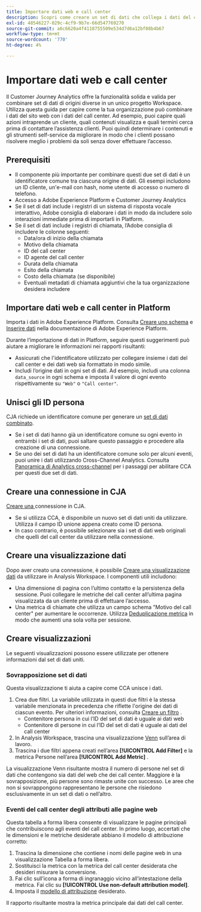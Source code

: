 ```yaml
---
title: Importare dati web e call center
description: Scopri come creare un set di dati che collega i dati del call center e del sito web.
exl-id: 48546227-029c-4cf9-9b7e-66d547769270
source-git-commit: a6c6620a4f4118755509e534d7d6a12bf08b4b67
workflow-type: tm+mt
source-wordcount: '770'
ht-degree: 4%

---
```


# Importare dati web e call center

Il Customer Journey Analytics offre la funzionalità solida e valida per combinare set di dati di origini diverse in un unico progetto Workspace. Utilizza questa guida per capire come la tua organizzazione può combinare i dati del sito web con i dati del call center. Ad esempio, puoi capire quali azioni intraprende un cliente, quali contenuti visualizza e quali termini cerca prima di contattare l’assistenza clienti. Puoi quindi determinare i contenuti e gli strumenti self-service da migliorare in modo che i clienti possano risolvere meglio i problemi da soli senza dover effettuare l’accesso.

## Prerequisiti

* Il componente più importante per combinare questi due set di dati è un identificatore comune tra ciascuna origine di dati. Gli esempi includono un ID cliente, un&#39;e-mail con hash, nome utente di accesso o numero di telefono.
* Accesso a Adobe Experience Platform e Customer Journey Analytics
* Se il set di dati include i registri di un sistema di risposta vocale interattivo, Adobe consiglia di elaborare i dati in modo da includere solo interazioni immediate prima di importarli in Platform.
* Se il set di dati include i registri di chiamata, l’Adobe consiglia di includere le colonne seguenti:
   * Data/ora di inizio della chiamata
   * Motivo della chiamata
   * ID del call center
   * ID agente del call center
   * Durata della chiamata
   * Esito della chiamata
   * Costo della chiamata (se disponibile)
   * Eventuali metadati di chiamata aggiuntivi che la tua organizzazione desidera includere

## Importare dati web e call center in Platform

Importa i dati in Adobe Experience Platform. Consulta [Creare uno schema](https://experienceleague.adobe.com/docs/experience-platform/xdm/tutorials/create-schema-ui.html?lang=it) e [Inserire dati](https://experienceleague.adobe.com/docs/experience-platform/ingestion/home.html?lang=it) nella documentazione di Adobe Experience Platform.

Durante l’importazione di dati in Platform, seguire questi suggerimenti può aiutare a migliorare le informazioni nei rapporti risultanti:

* Assicurati che l&#39;identificatore utilizzato per collegare insieme i dati del call center e dei dati web sia formattato in modo simile.
* Includi l’origine dati in ogni set di dati. Ad esempio, includi una colonna `data_source` in ogni schema e imposta il valore di ogni evento rispettivamente su `"Web"` o `"Call center"`. <!--mapper-->

## Unisci gli ID persona

CJA richiede un identificatore comune per generare un [set di dati combinato](../connections/combined-dataset.md).

* Se i set di dati hanno già un identificatore comune su ogni evento in entrambi i set di dati, puoi saltare questo passaggio e procedere alla creazione di una connessione.
* Se uno dei set di dati ha un identificatore comune solo per alcuni eventi, puoi unire i dati utilizzando Cross-Channel Analytics. Consulta [Panoramica di Analytics cross-channel](/help/connections/cca/overview.md) per i passaggi per abilitare CCA per questi due set di dati.

## Creare una connessione in CJA

[Creare una ](/help/connections/create-connection.md) connessione in CJA.

* Se si utilizza CCA, è disponibile un nuovo set di dati uniti da utilizzare. Utilizza il campo ID unione appena creato come ID persona.
* In caso contrario, è possibile selezionare sia i set di dati web originali che quelli del call center da utilizzare nella connessione.

## Creare una visualizzazione dati

Dopo aver creato una connessione, è possibile [Creare una visualizzazione dati](/help/data-views/create-dataview.md) da utilizzare in Analysis Workspace. I componenti utili includono:

* Una dimensione di pagina con l’ultimo contatto e la persistenza della sessione. Puoi collegare le metriche del call center all’ultima pagina visualizzata da un cliente prima di effettuare l’accesso.
* Una metrica di chiamate che utilizza un campo schema &quot;Motivo del call center&quot; per aumentare le occorrenze. Utilizza [Deduplicazione metrica](/help/data-views/component-settings/metric-deduplication.md) in modo che aumenti una sola volta per sessione.

## Creare visualizzazioni

Le seguenti visualizzazioni possono essere utilizzate per ottenere informazioni dal set di dati uniti.

### Sovrapposizione set di dati

Questa visualizzazione ti aiuta a capire come CCA unisce i dati.

1. Crea due filtri. La variabile utilizzata in questi due filtri è la stessa variabile menzionata in precedenza che riflette l&#39;origine dei dati di ciascun evento. Per ulteriori informazioni, consulta [Creare un filtro](/help/components/filters/create-filters.md) .
   * Contenitore persona in cui l’ID del set di dati è uguale ai dati web
   * Contenitore di persone in cui l’ID del set di dati è uguale ai dati del call center
2. In Analysis Workspace, trascina una visualizzazione [Venn](/help/analysis-workspace/visualizations/venn.md) sull’area di lavoro.
3. Trascina i due filtri appena creati nell’area **[!UICONTROL Add Filter]** e la metrica Persone nell’area **[!UICONTROL Add Metric]** .

La visualizzazione Venn risultante mostra il numero di persone nel set di dati che contengono sia dati del web che dei call center. Maggiore è la sovrapposizione, più persone sono rimaste unite con successo. Le aree che non si sovrappongono rappresentano le persone che risiedono esclusivamente in un set di dati o nell’altro.

### Eventi del call center degli attributi alle pagine web

Questa tabella a forma libera consente di visualizzare le pagine principali che contribuiscono agli eventi del call center. In primo luogo, accertati che le dimensioni e le metriche desiderate abbiano il modello di attribuzione corretto:

1. Trascina la dimensione che contiene i nomi delle pagine web in una visualizzazione Tabella a forma libera.
1. Sostituisci la metrica con la metrica del call center desiderata che desideri misurare la conversione.
1. Fai clic sull’icona a forma di ingranaggio vicino all’intestazione della metrica. Fai clic su **[!UICONTROL Use non-default attribution model]**.
1. Imposta il [modello di attribuzione](/help/data-views/create-dataview.md) desiderato.

Il rapporto risultante mostra la metrica principale dai dati del call center.

<!-- ### Flow between web data and call center

call reason as an exit dimension, web page name for previous pages

### Histogram

### Fallout

step 1: all sessions
step 2: purchase step 1
step 3: call

another good one

step 1: all sessions
step 2: 

Orrr we could also use dataset ID

### Site sections that result in a call within 30 minutes

Slide 4

Create a bunch of filters - facets to their business. Filters were used because they didn't have all of these in the same dimension, so they could create everything in this report as a single dimension (really filters)

wanted to understand when someone interacts with a facet, whats the highest percentage of people that abandon that channel to call them. not from volume perspective, but percentage perspective.

use sequential filters, but you lose the ability to use attribution IQ

## What to do when you've found insight -->
